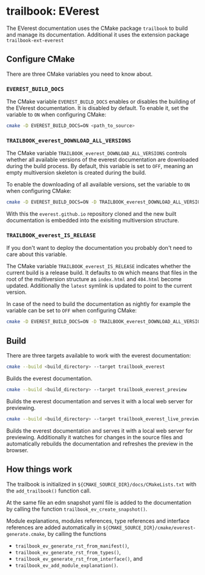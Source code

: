 # trailbook: EVerest

The EVerest documentation uses the CMake package `trailbook`
to build and manage its documentation.
Additional it uses the extension package `trailbook-ext-everest`

## Configure CMake

There are three CMake variables you need to know about.

### `EVEREST_BUILD_DOCS`

The CMake variable `EVEREST_BUILD_DOCS` enables or disables the building of the
EVerest documentation. It is disabled by default. To enable it, set the variable to `ON` when configuring CMake:

```bash
cmake -D EVEREST_BUILD_DOCS=ON <path_to_source>
```

### `TRAILBOOK_everest_DOWNLOAD_ALL_VERSIONS`

The CMake variable `TRAILBOOK_everest_DOWNLOAD_ALL_VERSIONS` controls whether
all available versions of the everest documentation are downloaded during the build process.
By default, this variable is set to `OFF`, meaning an empty multiversion skeleton is created
during the build.

To  enable the downloading of all available versions, set the variable to `ON` when configuring CMake:

```bash
cmake -D EVEREST_BUILD_DOCS=ON -D TRAILBOOK_everest_DOWNLOAD_ALL_VERSIONS=ON <path_to_source>
```

With this the `everest.github.io` repository cloned and the new built documentation is embedded into
the exisiting multiversion structure.

### `TRAILBOOK_everest_IS_RELEASE`

If you don't want to deploy the documentation you probably don't need to care about this variable.

The CMake variable `TRAILBOOK_everest_IS_RELEASE` indicates whether the current build is a release build. It defaults to `ON` which means that files in the root of the multiversion structure
as `index.html` and `404.html` become updated. Additionally the `latest` symlink is updated to point to the current version.

In case of the need to build the documentation as nightly for example the variable can
be set to `OFF` when configuring CMake:

```bash
cmake -D EVEREST_BUILD_DOCS=ON -D TRAILBOOK_everest_DOWNLOAD_ALL_VERSIONS=ON -D TRAILBOOK_everest_IS_RELEASE=OFF <path_to_source>
```

## Build

There are three targets available to work with the everest documentation:

```bash
cmake --build <build_directory> --target trailbook_everest
```
Builds the everest documentation.

```bash
cmake --build <build_directory> --target trailbook_everest_preview
```
Builds the everest documentation and serves it with a local web server
for previewing.

```bash
cmake --build <build_directory> --target trailbook_everest_live_preview
```
Builds the everest documentation and serves it with a local web server
for previewing. Additionally it watches for changes in the source files
and automatically rebuilds the documentation and refreshes the preview
in the browser.

## How things work

The trailbook is initialized in `${CMAKE_SOURCE_DIR}/docs/CMakeLists.txt`
with the `add_trailbook()` function call.

At the same file an edm snapshot yaml file is added to the documentation by
calling the function `trailbook_ev_create_snapshot()`.

Module explanations, modules references, type references and interface references are added automatically in `${CMAKE_SOURCE_DIR}/cmake/everest-generate.cmake`, by calling the functions
* `trailbook_ev_generate_rst_from_manifest()`,
* `trailbook_ev_generate_rst_from_types()`,
* `trailbook_ev_generate_rst_from_interface()`, and
* `trailbook_ev_add_module_explanation()`.
